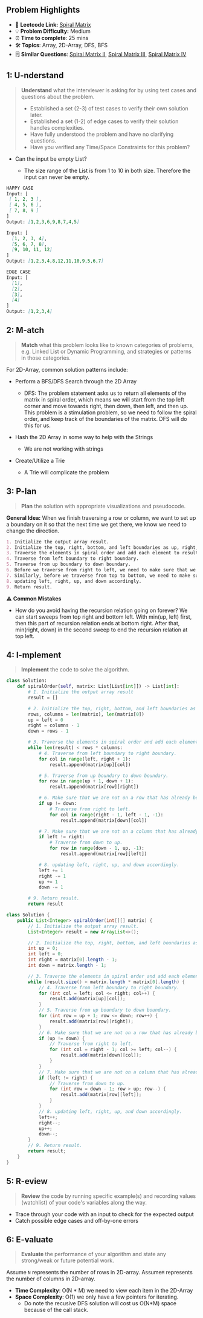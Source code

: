 ## Problem Highlights

* 🔗 **Leetcode Link:** [Spiral Matrix](https://leetcode.com/problems/spiral-matrix/)
* 💡 **Problem Difficulty:** Medium
* ⏰ **Time to complete**: 25 mins
* 🛠️ **Topics**: Array, 2D-Array, DFS, BFS
* 🗒️ **Similar Questions**: [Spiral Matrix II](https://leetcode.com/problems/spiral-matrix-ii/), [Spiral Matrix III](https://leetcode.com/problems/spiral-matrix-iii/), [Spiral Matrix IV](https://leetcode.com/problems/spiral-matrix-iv/)
    
## 1: U-nderstand
 
> **Understand** what the interviewer is asking for by using test cases and questions about the problem.
> 
> - Established a set (2-3) of test cases to verify their own solution later.
> - Established a set (1-2) of edge cases to verify their solution handles complexities.
> - Have fully understood the problem and have no clarifying questions.
> - Have you verified any Time/Space Constraints for this problem?

- Can the input be empty List?

  - The size range of the List is from 1 to 10 in both size. Therefore the input can never be empty.


```markdown
HAPPY CASE
Input: [
 [ 1, 2, 3 ],
 [ 4, 5, 6 ],
 [ 7, 8, 9 ]
]
Output: [1,2,3,6,9,8,7,4,5]

Input: [
  [1, 2, 3, 4],
  [5, 6, 7, 8],
  [9, 10, 11, 12]
]
Output: [1,2,3,4,8,12,11,10,9,5,6,7]

EDGE CASE
Input: [
  [1],
  [2],
  [3],
  [4]
]
Output: [1,2,3,4]

```   
    
## 2: M-atch

> **Match** what this problem looks like to known categories of problems, e.g. Linked List or Dynamic Programming, and strategies or patterns in those categories.

For 2D-Array, common solution patterns include:

- Perform a BFS/DFS Search through the 2D Array
    - DFS: The problem statement asks us to return all elements of the matrix in spiral order, which means we will start from the top left corner and move towards right, then down, then left, and then up. This problem is a stimulation problem, so we need to follow the spiral order, and keep track of the boundaries of the matrix. DFS will do this for us.

- Hash the 2D Array in some way to help with the Strings
    - We are not working with strings
- Create/Utilize a Trie
    - A Trie will complicate the problem



## 3: P-lan

> **Plan** the solution with appropriate visualizations and pseudocode.

**General Idea:** When we finish traversing a row or column, we want to set up a boundary on it so that the next time we get there, we know we need to change the direction.


```markdown
1. Initialize the output array result.
2. Initialize the top, right, bottom, and left boundaries as up, right, down, and left.
3. Traverse the elements in spiral order and add each element to result:
4. Traverse from left boundary to right boundary.
5. Traverse from up boundary to down boundary.
6. Before we traverse from right to left, we need to make sure that we are not on a row that has already been traversed. If we are not, then we can traverse from right to left.
7. Similarly, before we traverse from top to bottom, we need to make sure that we are not on a column that has already been traversed. Then we can traverse from down to up.
8. updating left, right, up, and down accordingly.
9. Return result.
```

⚠️ **Common Mistakes**

* How do you avoid having the recursion relation going on forever? We can start sweeps from top right and bottom left. With min(up, left) first, then this part of recursion relation ends at bottom right. After that, min(right, down) in the second sweep to end the recursion relation at top left.

## 4: I-mplement

> **Implement** the code to solve the algorithm.

```python
class Solution:
    def spiralOrder(self, matrix: List[List[int]]) -> List[int]:
        # 1. Initialize the output array result
        result = []

        # 2. Initialize the top, right, bottom, and left boundaries as up, right, down, and left
        rows, columns = len(matrix), len(matrix[0])
        up = left = 0
        right = columns - 1
        down = rows - 1

        # 3. Traverse the elements in spiral order and add each element to result:
        while len(result) < rows * columns:
            # 4. Traverse from left boundary to right boundary.
            for col in range(left, right + 1):
                result.append(matrix[up][col])

            # 5. Traverse from up boundary to down boundary.
            for row in range(up + 1, down + 1):
                result.append(matrix[row][right])

            # 6. Make sure that we are not on a row that has already been traversed
            if up != down:
                # Traverse from right to left.
                for col in range(right - 1, left - 1, -1):
                    result.append(matrix[down][col])

            # 7. Make sure that we are not on a column that has already been traversed
            if left != right:
                # Traverse from down to up.
                for row in range(down - 1, up, -1):
                    result.append(matrix[row][left])

            # 8. updating left, right, up, and down accordingly.
            left += 1
            right -= 1
            up += 1
            down -= 1

        # 9. Return result.
        return result
```
```java
class Solution {
    public List<Integer> spiralOrder(int[][] matrix) {
        // 1. Initialize the output array result.
        List<Integer> result = new ArrayList<>();

        // 2. Initialize the top, right, bottom, and left boundaries as up, right, down, and left.
        int up = 0;
        int left = 0;
        int right = matrix[0].length - 1;
        int down = matrix.length - 1;

        // 3. Traverse the elements in spiral order and add each element to result:
        while (result.size() < matrix.length * matrix[0].length) {
            // 4. Traverse from left boundary to right boundary.
            for (int col = left; col <= right; col++) {
                result.add(matrix[up][col]);
            }
            // 5. Traverse from up boundary to down boundary.
            for (int row = up + 1; row <= down; row++) {
                result.add(matrix[row][right]);
            }
            // 6. Make sure that we are not on a row that has already been traversed
            if (up != down) {
                // Traverse from right to left.
                for (int col = right - 1; col >= left; col--) {
                    result.add(matrix[down][col]);
                }
            }
            // 7. Make sure that we are not on a column that has already been traversed
            if (left != right) {
                // Traverse from down to up.
                for (int row = down - 1; row > up; row--) {
                    result.add(matrix[row][left]);
                }
            }
            // 8. updating left, right, up, and down accordingly.
            left++;
            right--;
            up++;
            down--;
        }
        // 9. Return result.
        return result;
    }
}
```
## 5: R-eview

> **Review** the code by running specific example(s) and recording values (watchlist) of your code's variables along the way.

- Trace through your code with an input to check for the expected output
- Catch possible edge cases and off-by-one errors

## 6: E-valuate

> **Evaluate** the performance of your algorithm and state any strong/weak or future potential work.

Assume `N` represents the number of rows in 2D-array.
Assume`M` represents the number of columns in 2D-array.


* **Time Complexity**: O(N * M) we need to view each item in the 2D-Array
* **Space Complexity**: O(1) we only have a few pointers for iterating. 
    * Do note the recusive DFS solution will cost us O(N*M) space because of the call stack. 